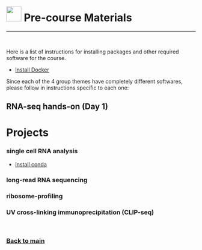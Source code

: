 # <img border="0" src="https://www.svgrepo.com/show/19652/maths-class-materials-cross-of-a-pencil-and-a-ruler.svg" width="40" height="40"> Pre-course Materials

***

<br/>

Here is a list of instructions for installing packages and other required software for the course.

- [Install Docker](docker_instructions.md)

Since each of the 4 group themes have completely different softwares, please follow in instructions specific to each one:

## RNA-seq hands-on (Day 1)



# Projects


### single cell RNA analysis

- [Install conda](conda_instructions.md)


### long-read RNA sequencing


### ribosome-profiling


### UV cross-linking immunoprecipitation (CLIP-seq)



<br/>

### [Back to main](README.md)
